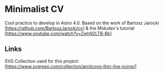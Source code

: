 # Minimalist CV

Cool practice to develop in Astro 4.0.
Based on the work of Bartosz Jarocki [https://github.com/BartoszJarocki/cv] & the Midudev's tutorial [https://www.youtube.com/watch?v=Zwh92LTB-Bk]

## Links

SVG Collection used for this project: [https://www.svgrepo.com/collection/arcticons-thin-line-icons/]
